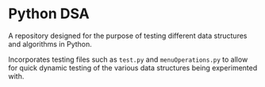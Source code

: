 # Python DSA

A repository designed for the purpose of testing different data structures and algorithms in Python.

Incorporates testing files such as `test.py` and `menuOperations.py` to allow for quick dynamic testing of the various data structures being experimented with.
